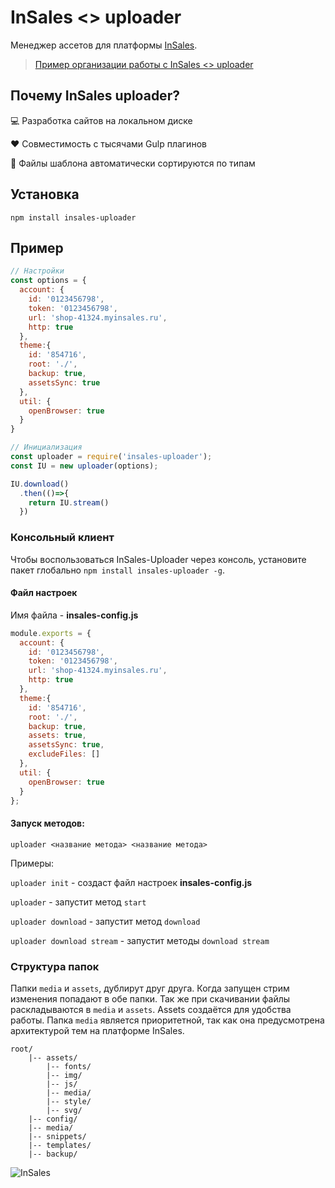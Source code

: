 # InSales <> uploader
Менеджер ассетов для платформы [InSales](http://www.insales.ru/).

> [Пример организации работы с InSales <> uploader](https://github.com/insales-uploader/uploader-work-space)

## Почему InSales uploader?

:computer: Разработка сайтов на локальном диске

:heart: Совместимость с тысячами Gulp плагинов

:file_folder: Файлы шаблона автоматически сортируются по типам


## Установка

```
npm install insales-uploader
```

## Пример

```javascript
// Настройки
const options = {
  account: {
    id: '0123456798',
    token: '0123456798',
    url: 'shop-41324.myinsales.ru',
    http: true
  },
  theme:{
    id: '854716',
    root: './',
    backup: true,
    assetsSync: true
  },
  util: {
    openBrowser: true
  }
}

// Инициализация
const uploader = require('insales-uploader');
const IU = new uploader(options);

IU.download()
  .then(()=>{
    return IU.stream()
  })
```

### Консольный клиент

Чтобы воспользоваться InSales-Uploader через консоль, установите пакет глобально `npm install insales-uploader -g`.

#### Файл настроек

Имя файла - **insales-config.js**

```javascript
module.exports = {
  account: {
    id: '0123456798',
    token: '0123456798',
    url: 'shop-41324.myinsales.ru',
    http: true
  },
  theme:{
    id: '854716',
    root: './',
    backup: true,
    assets: true,
    assetsSync: true,
    excludeFiles: []
  },
  util: {
    openBrowser: true
  }
};
```

#### Запуск методов:

`uploader <название метода> <название метода>`

Примеры:

`uploader init` - создаст файл настроек **insales-config.js**

`uploader` - запустит метод `start`

`uploader download` - запустит метод `download`

`uploader download stream` - запустит методы `download stream`


### Структура папок

Папки `media` и `assets`, дублирут друг друга. Когда запущен стрим изменения попадают в обе папки. Так же при скачивании файлы раскладываются в `media` и `assets`. Assets создаётся для удобства работы.
Папка `media` является приоритетной, так как она предусмотрена архитектурой тем на платформе InSales.

```
root/
    |-- assets/
        |-- fonts/
        |-- img/
        |-- js/
        |-- media/
        |-- style/
        |-- svg/
    |-- config/
    |-- media/
    |-- snippets/
    |-- templates/
    |-- backup/
```

![InSales](https://cdn.rawgit.com/brainmurder/insales-uploader/master/insales.png)
